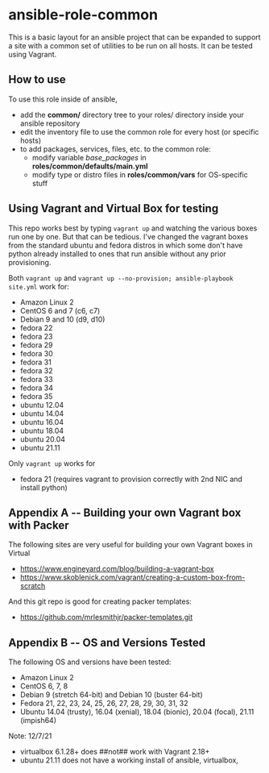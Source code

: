 # ansible-role-common

This is a basic layout for an ansible project that can be expanded to support 
a site with a common set of utilities to be run on all hosts.  It can be tested 
using Vagrant.


## How to use

To use this role inside of ansible, 

* add the **common/** directory tree to your roles/ directory inside your 
ansible repository
* edit the inventory file to use the common role for every host (or specific hosts)
* to add packages, services, files, etc. to the common role:
  - modify variable *base_packages* in **roles/common/defaults/main.yml**
  - modify type or distro files in **roles/common/vars** for OS-specific stuff


## Using Vagrant and Virtual Box for testing

This repo works best by typing `vagrant up` and watching the various boxes 
run one by one.  But that can be tedious.  I've changed the vagrant boxes from
the standard ubuntu and fedora distros in which some don't have python already
installed to ones that run ansible without any prior provisioning.

Both `vagrant up` and `vagrant up --no-provision; ansible-playbook site.yml` work for:
- Amazon Linux 2
- CentOS 6 and 7 (c6, c7)
- Debian 9 and 10 (d9, d10)
- fedora 22
- fedora 23
- fedora 29
- fedora 30
- fedora 31
- fedora 32
- fedora 33
- fedora 34
- fedora 35
- ubuntu 12.04
- ubuntu 14.04
- ubuntu 16.04
- ubuntu 18.04
- ubuntu 20.04
- ubuntu 21.11

Only `vagrant up` works for
- fedora 21 (requires vagrant to provision correctly with 2nd NIC and install python)


## Appendix A -- Building your own Vagrant box with Packer

The following sites are very useful for building your own Vagrant boxes in Virtual

- https://www.engineyard.com/blog/building-a-vagrant-box
- https://www.skoblenick.com/vagrant/creating-a-custom-box-from-scratch

And this git repo is good for creating packer templates:

* https://github.com/mrlesmithjr/packer-templates.git

## Appendix B -- OS and Versions Tested

The following OS and versions have been tested:

- Amazon Linux 2
- CentOS 6, 7, 8
- Debian 9 (stretch 64-bit) and Debian 10 (buster 64-bit)
- Fedora 21, 22, 23, 24, 25, 26, 27, 28, 29, 30, 31, 32
- Ubuntu 14.04 (trusty), 16.04 (xenial), 18.04 (bionic), 20.04 (focal), 21.11 (impish64)

Note: 12/7/21
- virtualbox 6.1.28+ does ##not## work with Vagrant 2.18+
- ubuntu 21.11 does not have a working install of ansible, virtualbox, 
